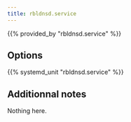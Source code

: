 ```yaml
---
title: rbldnsd.service
---
```


{{% provided_by "rbldnsd.service" %}}

## Options

{{% systemd_unit "rbldnsd.service" %}}

## Additionnal notes

Nothing here.